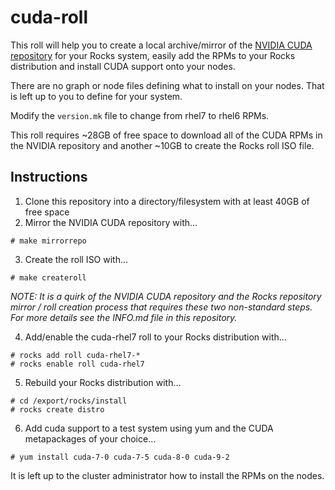 # cuda-roll

This roll will help you to create a local archive/mirror of the [NVIDIA CUDA repository](https://developer.download.nvidia.com/compute/cuda/repos/rhel7/) for your Rocks system, easily add the RPMs to your Rocks distribution and install CUDA support onto your nodes.

There are no graph or node files defining what to install on your nodes. That is left up to you to define for your system.

Modify the `version.mk` file to change from rhel7 to rhel6 RPMs.

This roll requires ~28GB of free space to download all of the CUDA RPMs in the NVIDIA repository and another ~10GB to create the Rocks roll ISO file.

## Instructions

1. Clone this repository into a directory/filesystem with at least 40GB of free space
2. Mirror the NVIDIA CUDA repository with...
```
# make mirrorrepo
```
3. Create the roll ISO with...
```
# make createroll
```

*NOTE: It is a quirk of the NVIDIA CUDA repository and the Rocks repository
mirror / roll creation process that requires these two non-standard steps. For
more details see the INFO.md file in this repository.*


4. Add/enable the cuda-rhel7 roll to your Rocks distribution with...
```
# rocks add roll cuda-rhel7-*
# rocks enable roll cuda-rhel7
```
5. Rebuild your Rocks distribution with...
```
# cd /export/rocks/install
# rocks create distro
```
6. Add cuda support to a test system using yum and the CUDA metapackages of your choice...
```
# yum install cuda-7-0 cuda-7-5 cuda-8-0 cuda-9-2
```

It is left up to the cluster administrator how to install the RPMs on the nodes.

